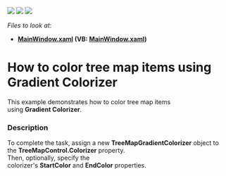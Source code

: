 <!-- default badges list -->
![](https://img.shields.io/endpoint?url=https://codecentral.devexpress.com/api/v1/VersionRange/128571987/22.2.2%2B)
[![](https://img.shields.io/badge/Open_in_DevExpress_Support_Center-FF7200?style=flat-square&logo=DevExpress&logoColor=white)](https://supportcenter.devexpress.com/ticket/details/T307515)
[![](https://img.shields.io/badge/📖_How_to_use_DevExpress_Examples-e9f6fc?style=flat-square)](https://docs.devexpress.com/GeneralInformation/403183)
<!-- default badges end -->
<!-- default file list -->
*Files to look at*:

* **[MainWindow.xaml](./CS/TreeMapGradientColorizerSample/MainWindow.xaml) (VB: [MainWindow.xaml](./VB/TreeMapGradientColorizerSample/MainWindow.xaml))**
<!-- default file list end -->
# How to color tree map items using Gradient Colorizer


This example demonstrates how to color tree map items using <strong>Gradient Colorizer</strong>.


<h3>Description</h3>

To complete the task, assign&nbsp;a new&nbsp;<strong>TreeMapGradientColorizer</strong>&nbsp;object&nbsp;to the&nbsp;<strong>TreeMapControl.Colorizer</strong>&nbsp;property.<br>Then, optionally, specify the colorizer's&nbsp;<strong>StartColor</strong>&nbsp;and&nbsp;<strong>EndColor</strong>&nbsp;properties.

<br/>


